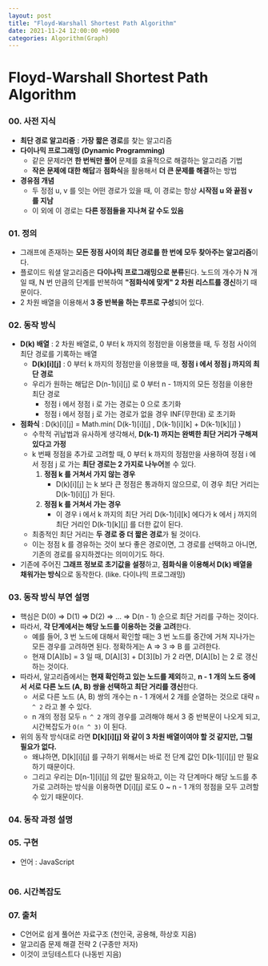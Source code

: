 ```yaml
---
layout: post
title: "Floyd-Warshall Shortest Path Algorithm"
date: 2021-11-24 12:00:00 +0900
categories: Algorithm(Graph)
---
```


# Floyd-Warshall Shortest Path Algorithm

### 00. 사전 지식

- **최단 경로 알고리즘** : **가장 짧은 경로**를 찾는 알고리즘
- **다이나믹 프로그래밍 (Dynamic Programming)**
  - 같은 문제라면 **한 번씩만 풀어** 문제를 효율적으로 해결하는 알고리즘 기법
  - **작은 문제에 대한 해답**과 **점화식**을 활용해서 **더 큰 문제를 해결**하는 방법
- **경유점 개념**
  - 두 정점 u, v 를 잇는 어떤 경로가 있을 때, 이 경로는 항상 **시작점 u 와 끝점 v 를 지남**
  - 이 외에 이 경로는 **다른 정점들을 지나쳐 갈 수도 있음**

### 01. 정의

- 그래프에 존재하는 **모든 정점 사이의 최단 경로를 한 번에 모두 찾아주는 알고리즘**이다.
- 플로이드 워셜 알고리즘은 **다이나믹 프로그래밍으로 분류**된다. 노드의 개수가 N 개일 때, N 번 만큼의 단계를 반복하여 **"점화식에 맞게" 2 차원 리스트를 갱신**하기 때문이다.
- 2 차원 배열을 이용해서 **3 중 반복을 하는 루프로 구성**되어 있다.

### 02. 동작 방식

- **D(k) 배열** : 2 차원 배열로, 0 부터 k 까지의 정점만을 이용했을 때, 두 정점 사이의 최단 경로를 기록하는 배열
  - **D(k)[i][j]** : 0 부터 k 까지의 정점만을 이용했을 때, **정점 i 에서 정점 j 까지의 최단 경로**
  - 우리가 원하는 해답은 D(n-1)[i][j] 로 0 부터 n - 1까지의 모든 정점을 이용한 최단 경로
    - 정점 i 에서 정점 i 로 가는 경로는 0 으로 초기화
    - 정점 i 에서 정점 j 로 가는 경로가 없을 경우 INF(무한대) 로 초기화
- **점화식** : D(k)[i][j] = Math.min( D(k-1)[i][j] , D(k-1)[i][k] + D(k-1)[k][j] )
  - 수학적 귀납법과 유사하게 생각해서, **D(k-1) 까지는 완벽한 최단 거리가 구해져있다고 가정**
  - k 번째 정점을 추가로 고려할 때, 0 부터 k 까지의 정점만을 사용하여 정점 i 에서 정점 j 로 가는 **최단 경로는 2 가지로 나누어**볼 수 있다.
    1. **정점 k 를 거쳐서 가지 않는 경우**
       - D(k)[i][j] 는 k 보다 큰 정점은 통과하지 않으므로, 이 경우 최단 거리는 D(k-1)[i][j] 가 된다.
    2. **정점 k 를 거쳐서 가는 경우**
       - 이 경우 i 에서 k 까지의 최단 거리 D(k-1)[i][k] 에다가 k 에서 j 까지의 최단 거리인 D(k-1)[k][j] 를 더한 값이 된다.
  - 최종적인 최단 거리는 **두 경로 중 더 짧은 경로**가 될 것이다.
  - 이는 정점 k 를 경유하는 것이 보다 좋은 경로이면, 그 경로를 선택하고 아니면, 기존의 경로를 유지하겠다는 의미이기도 하다.
- 기존에 주어진 **그래프 정보로 초기값을 설정**하고, **점화식을 이용해서 D(k) 배열을 채워가는 방식**으로 동작한다. (like. 다이나믹 프로그래밍)

### 03. 동작 방식 부연 설명

- 핵심은 D(0) ⇒ D(1) ⇒ D(2) ⇒ ... ⇒ D(n - 1) 순으로 최단 거리를 구하는 것이다.
- 따라서, **각 단계에서는 해당 노드를 이용하는 것을 고려**한다.
  - 예를 들어, 3 번 노드에 대해서 확인할 때는 3 번 노드를 중간에 거쳐 지나가는 모든 경우를 고려하면 된다. 정확하게는 A ⇒ 3 ⇒ B 를 고려한다.
  - 현재 D[A][b] = 3 일 때, D[A][3] + D[3][b] 가 2 라면, D[A][b] 는 2 로 갱신하는 것이다.
- 따라서, 알고리즘에서는 **현재 확인하고 있는 노드를 제외**하고, **n - 1 개의 노드 중에서 서로 다른 노드 (A, B) 쌍을 선택하고 최단 거리를 갱신**한다.
  - 서로 다른 노드 (A, B) 쌍의 개수는 n - 1 개에서 2 개를 순열하는 것으로 대략 `n ^ 2` 라고 볼 수 있다.
  - n 개의 정점 모두 `n ^ 2` 개의 경우를 고려해야 해서 3 중 반복문이 나오게 되고, 시간복잡도가 `O(n ^ 3)` 이 된다.
- 위의 동작 방식대로 라면 **D[k][i][j] 와 같이 3 차원 배열이여야 할 것 같지만, 그럴 필요가 없다.**
  - 왜냐하면, D[k][i][j] 를 구하기 위해서는 바로 전 단계 값인 D[k-1][i][j] 만 필요하기 때문이다.
  - 그리고 우리는 D[n-1][i][j] 의 값만 필요하고, 이는 각 단계마다 해당 노드를 추가로 고려하는 방식을 이용하면 D[i][j] 로도 0 ~ n - 1 개의 정점을 모두 고려할 수 있기 때문이다.

### 04. 동작 과정 설명

### 05. 구현

- 언어 : JavaScript

```javascript

```

### 06. 시간복잡도

### 07. 출처

- C언어로 쉽게 풀어쓴 자료구조 (천인국, 공용해, 하상호 지음)
- 알고리즘 문제 해결 전략 2 (구종만 저자)
- 이것이 코딩테스트다 (나동빈 지음)
